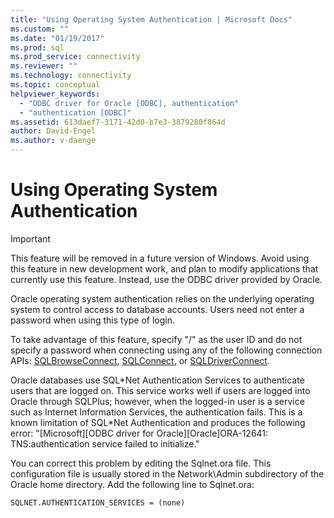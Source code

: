 ```yaml
---
title: "Using Operating System Authentication | Microsoft Docs"
ms.custom: ""
ms.date: "01/19/2017"
ms.prod: sql
ms.prod_service: connectivity
ms.reviewer: ""
ms.technology: connectivity
ms.topic: conceptual
helpviewer_keywords: 
  - "ODBC driver for Oracle [ODBC], authentication"
  - "authentication [ODBC]"
ms.assetid: 613daef7-3171-42d0-b7e3-3879280f864d
author: David-Engel
ms.author: v-daenge
---
```

# Using Operating System Authentication
> [!IMPORTANT]  
>  This feature will be removed in a future version of Windows. Avoid using this feature in new development work, and plan to modify applications that currently use this feature. Instead, use the ODBC driver provided by Oracle.  
  
 Oracle operating system authentication relies on the underlying operating system to control access to database accounts. Users need not enter a password when using this type of login.  
  
 To take advantage of this feature, specify "/" as the user ID and do not specify a password when connecting using any of the following connection APIs: [SQLBrowseConnect](../../odbc/microsoft/level-2-api-functions-odbc-driver-for-oracle.md), [SQLConnect](../../odbc/microsoft/core-level-api-functions-odbc-driver-for-oracle.md), or [SQLDriverConnect](../../odbc/microsoft/level-1-api-functions-odbc-driver-for-oracle.md).  
  
 Oracle databases use SQL*Net Authentication Services to authenticate users that are logged on. This service works well if users are logged into Oracle through SQLPlus; however, when the logged-in user is a service such as Internet Information Services, the authentication fails. This is a known limitation of SQL\*Net Authentication and produces the following error: "[Microsoft][ODBC driver for Oracle][Oracle]ORA-12641: TNS:authentication service failed to initialize."  
  
 You can correct this problem by editing the Sqlnet.ora file. This configuration file is usually stored in the Network\Admin subdirectory of the Oracle home directory. Add the following line to Sqlnet.ora:  
  
```  
SQLNET.AUTHENTICATION_SERVICES = (none)  
```
